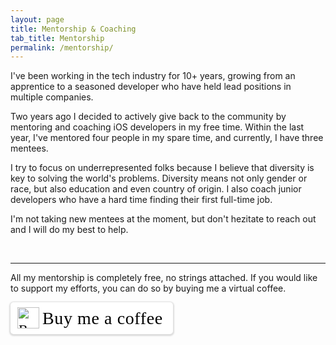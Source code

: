 ```yaml
---
layout: page
title: Mentorship & Coaching
tab_title: Mentorship
permalink: /mentorship/
---
```


I've been working in the tech industry for 10+ years, growing from an apprentice
to a seasoned developer who have held lead positions in multiple companies.

Two years ago I decided to actively give back to the community by mentoring and coaching
iOS developers in my free time. Within the last year, I've mentored four people in my spare time,
and currently, I have three mentees.

I try to focus on underrepresented folks because I believe that diversity is
key to solving the world's problems. Diversity means not only gender or race, but also education and
even country of origin.
I also coach junior developers who have a hard time finding their first full-time job.

I'm not taking new mentees at the moment, but don't hezitate to reach out
and I will do my best to help.

<br>
<hr>

All my mentorship is completely free, no strings attached.
If you would like to support my efforts,
you can do so by buying me a virtual coffee.

<style>.bmc-button img{height: 34px !important;width: 35px !important;margin-bottom: 1px !important;box-shadow: none !important;border: none !important;vertical-align: middle !important;}.bmc-button{padding: 7px 15px 7px 10px !important;line-height: 35px !important;height:51px !important;text-decoration: none !important;display:inline-flex !important;color:#000000 !important;background-color:#FFFFFF !important;border-radius: 5px !important;border: 1px solid transparent !important;padding: 7px 15px 7px 10px !important;font-size: 22px !important;letter-spacing: 0.6px !important;box-shadow: 0px 1px 2px rgba(190, 190, 190, 0.5) !important;-webkit-box-shadow: 0px 1px 2px 2px rgba(190, 190, 190, 0.5) !important;margin: 0 auto !important;font-family:'Cookie', cursive !important;-webkit-box-sizing: border-box !important;box-sizing: border-box !important;}.bmc-button:hover, .bmc-button:active, .bmc-button:focus {-webkit-box-shadow: 0px 1px 2px 2px rgba(190, 190, 190, 0.5) !important;text-decoration: none !important;box-shadow: 0px 1px 2px 2px rgba(190, 190, 190, 0.5) !important;opacity: 0.85 !important;color:#000000 !important;}</style><link href="https://fonts.googleapis.com/css?family=Cookie" rel="stylesheet"><a class="bmc-button" href="https://www.buymeacoffee.com/hybridcattt"><img src="https://cdn.buymeacoffee.com/buttons/bmc-new-btn-logo.svg" alt="Buy me a coffee"><span style="margin-left:5px;font-size:28px !important;">Buy me a coffee</span></a>

